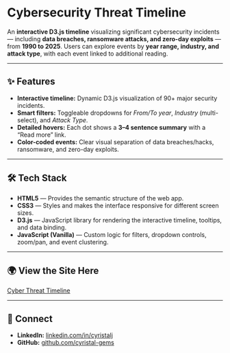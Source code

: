 # Cybersecurity Threat Timeline

An **interactive D3.js timeline** visualizing significant cybersecurity incidents — including **data breaches, ransomware attacks, and zero-day exploits** — from **1990 to 2025**. Users can explore events by **year range, industry, and attack type**, with each event linked to additional reading.

---

## ✨ Features
- **Interactive timeline:** Dynamic D3.js visualization of 90+ major security incidents.
- **Smart filters:** Toggleable dropdowns for *From/To year*, *Industry* (multi-select), and *Attack Type*.
- **Detailed hovers:** Each dot shows a **3–4 sentence summary** with a “Read more” link.
- **Color-coded events:** Clear visual separation of data breaches/hacks, ransomware, and zero-day exploits.

---

## 🛠️ Tech Stack
- **HTML5** — Provides the semantic structure of the web app.
- **CSS3** — Styles and makes the interface responsive for different screen sizes.
- **D3.js** — JavaScript library for rendering the interactive timeline, tooltips, and data binding.
- **JavaScript (Vanilla)** — Custom logic for filters, dropdown controls, zoom/pan, and event clustering.

---

## 🌍 View the Site Here
[Cyber Threat Timeline](https://cyristal-gems.github.io/cyber-threat-timeline)

---

## 🤝 Connect
- **LinkedIn:** [linkedin.com/in/cyristalj](https://linkedin.com/in/cyristalj) 
- **GitHub:** [github.com/cyristal-gems](https://github.com/cyristal-gems)  

